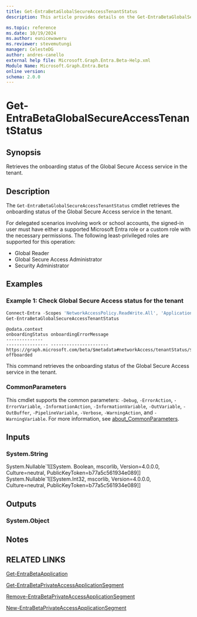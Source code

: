 ```yaml
---
title: Get-EntraBetaGlobalSecureAccessTenantStatus
description: This article provides details on the Get-EntraBetaGlobalSecureAccessTenantStatus command.

ms.topic: reference
ms.date: 10/19/2024
ms.author: eunicewaweru
ms.reviewer: stevemutungi
manager: CelesteDG
author: andres-canello
external help file: Microsoft.Graph.Entra.Beta-Help.xml
Module Name: Microsoft.Graph.Entra.Beta
online version:
schema: 2.0.0
---
```


# Get-EntraBetaGlobalSecureAccessTenantStatus

## Synopsis

Retrieves the onboarding status of the Global Secure Access service in the tenant.

## Description

The `Get-EntraBetaGlobalSecureAccessTenantStatus` cmdlet retrieves the onboarding status of the Global Secure Access service in the tenant.

For delegated scenarios involving work or school accounts, the signed-in user must have either a supported Microsoft Entra role or a custom role with the necessary permissions. The following least-privileged roles are supported for this operation:

- Global Reader
- Global Secure Access Administrator
- Security Administrator

## Examples

### Example 1: Check Global Secure Access status for the tenant

```powershell
Connect-Entra -Scopes 'NetworkAccessPolicy.ReadWrite.All', 'Application.ReadWrite.All', 'NetworkAccess.ReadWrite.All'
Get-EntraBetaGlobalSecureAccessTenantStatus
```

```Output
@odata.context                                                                onboardingStatus onboardingErrorMessage
--------------                                                                ---------------- ----------------------
https://graph.microsoft.com/beta/$metadata#networkAccess/tenantStatus/$entity offboarded
```

This command retrieves the onboarding status of the Global Secure Access service in the tenant.

### CommonParameters

This cmdlet supports the common parameters: `-Debug`, `-ErrorAction`, `-ErrorVariable`, `-InformationAction`, `-InformationVariable`, `-OutVariable`, `-OutBuffer`, `-PipelineVariable`, `-Verbose`, `-WarningAction`, and `-WarningVariable`. For more information, see [about_CommonParameters](https://go.microsoft.com/fwlink/?LinkID=113216).

## Inputs

### System.String

System.Nullable\`1\[\[System. Boolean, mscorlib, Version=4.0.0.0, Culture=neutral, PublicKeyToken=b77a5c561934e089\]\] System.Nullable\`1\[\[System.Int32, mscorlib, Version=4.0.0.0, Culture=neutral, PublicKeyToken=b77a5c561934e089\]\]

## Outputs

### System.Object

## Notes

## RELATED LINKS

[Get-EntraBetaApplication](Get-EntraBetaApplication.md)

[Get-EntraBetaPrivateAccessApplicationSegment](Get-EntraBetaPrivateAccessApplicationSegment.md)

[Remove-EntraBetaPrivateAccessApplicationSegment](Remove-EntraBetaPrivateAccessApplicationSegment.md)

[New-EntraBetaPrivateAccessApplicationSegment](New-EntraBetaPrivateAccessApplicationSegment.md)

